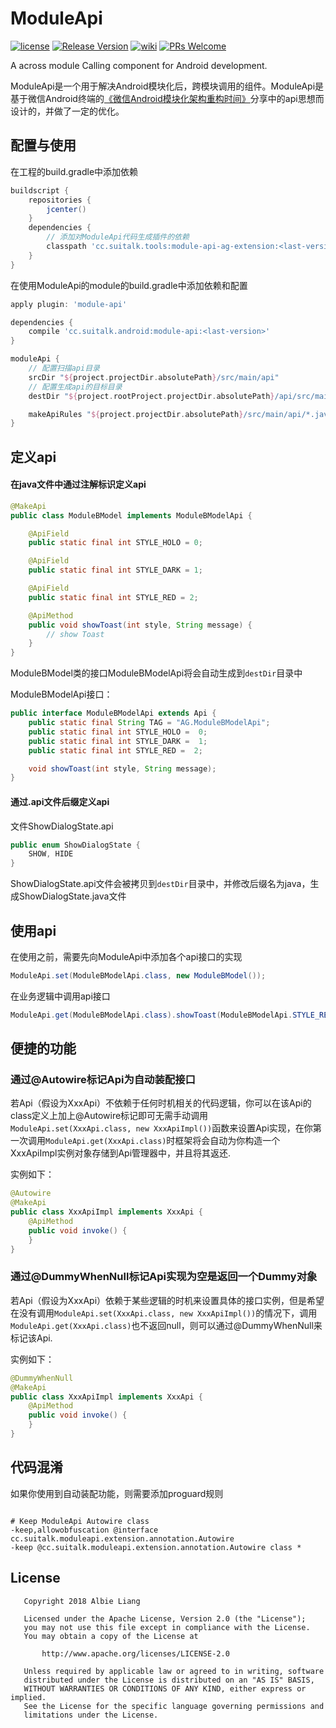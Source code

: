 # ModuleApi

[![license](http://img.shields.io/badge/license-Apache2.0-brightgreen.svg?style=flat)](https://github.com/AlbieLiang/ModuleApi/blob/master/LICENSE)
[![Release Version](https://img.shields.io/badge/release-0.1.6-red.svg)](https://github.com/AlbieLiang/ModuelApi/releases)
[![wiki](https://img.shields.io/badge/wiki-0.1.6-red.svg)](https://github.com/AlbieLiang/ModuleApi/wiki)
[![PRs Welcome](https://img.shields.io/badge/PRs-welcome-brightgreen.svg)](https://github.com/AlbieLiang/ModuleApi/pulls)

A across module Calling component for Android development.

ModuleApi是一个用于解决Android模块化后，跨模块调用的组件。ModuleApi是基于微信Android终端的[《微信Android模块化架构重构时间》](https://mp.weixin.qq.com/s/6Q818XA5FaHd7jJMFBG60w)分享中的api思想而设计的，并做了一定的优化。


## 配置与使用

在工程的build.gradle中添加依赖

```groovy
buildscript {
    repositories {
        jcenter()
    }
    dependencies {
        // 添加对ModuleApi代码生成插件的依赖
        classpath 'cc.suitalk.tools:module-api-ag-extension:<last-version>'
    }
}
```

在使用ModuleApi的module的build.gradle中添加依赖和配置

```groovy
apply plugin: 'module-api'

dependencies {
    compile 'cc.suitalk.android:module-api:<last-version>'
}

moduleApi {
    // 配置扫描api目录
    srcDir "${project.projectDir.absolutePath}/src/main/api"
    // 配置生成api的目标目录
    destDir "${project.rootProject.projectDir.absolutePath}/api/src/main/api"

    makeApiRules "${project.projectDir.absolutePath}/src/main/api/*.java"
}
```
## 定义api

#### 在java文件中通过注解标识定义api

```java
@MakeApi
public class ModuleBModel implements ModuleBModelApi {

    @ApiField
    public static final int STYLE_HOLO = 0;

    @ApiField
    public static final int STYLE_DARK = 1;

    @ApiField
    public static final int STYLE_RED = 2;

    @ApiMethod
    public void showToast(int style, String message) {
        // show Toast
    }
}
```
ModuleBModel类的接口ModuleBModelApi将会自动生成到`destDir`目录中

ModuleBModelApi接口：

```java
public interface ModuleBModelApi extends Api {
    public static final String TAG = "AG.ModuleBModelApi";
    public static final int STYLE_HOLO =  0;
    public static final int STYLE_DARK =  1;
    public static final int STYLE_RED =  2;

    void showToast(int style, String message);
}
```

#### 通过.api文件后缀定义api

文件ShowDialogState.api

```java
public enum ShowDialogState {
    SHOW, HIDE
}
```
ShowDialogState.api文件会被拷贝到`destDir`目录中，并修改后缀名为java，生成ShowDialogState.java文件

## 使用api

在使用之前，需要先向ModuleApi中添加各个api接口的实现

```java
ModuleApi.set(ModuleBModelApi.class, new ModuleBModel());
```

在业务逻辑中调用api接口

```java
ModuleApi.get(ModuleBModelApi.class).showToast(ModuleBModelApi.STYLE_RED, "Test from ModuleFirst.");
```
## 便捷的功能

### 通过@Autowire标记Api为自动装配接口

若Api（假设为XxxApi）不依赖于任何时机相关的代码逻辑，你可以在该Api的class定义上加上@Autowire标记即可无需手动调用`ModuleApi.set(XxxApi.class, new XxxApiImpl())`函数来设置Api实现，在你第一次调用`ModuleApi.get(XxxApi.class)`时框架将会自动为你构造一个XxxApiImpl实例对象存储到Api管理器中，并且将其返还.


实例如下：
```java
@Autowire
@MakeApi
public class XxxApiImpl implements XxxApi {
    @ApiMethod
    public void invoke() {
    }
}
```

### 通过@DummyWhenNull标记Api实现为空是返回一个Dummy对象

若Api（假设为XxxApi）依赖于某些逻辑的时机来设置具体的接口实例，但是希望在没有调用`ModuleApi.set(XxxApi.class, new XxxApiImpl())`的情况下，调用`ModuleApi.get(XxxApi.class)`也不返回null，则可以通过@DummyWhenNull来标记该Api.

实例如下：
```java
@DummyWhenNull
@MakeApi
public class XxxApiImpl implements XxxApi {
    @ApiMethod
    public void invoke() {
    }
}
```

## 代码混淆

如果你使用到自动装配功能，则需要添加proguard规则
```proguard

# Keep ModuleApi Autowire class
-keep,allowobfuscation @interface cc.suitalk.moduleapi.extension.annotation.Autowire
-keep @cc.suitalk.moduleapi.extension.annotation.Autowire class *
```

## License

```
   Copyright 2018 Albie Liang

   Licensed under the Apache License, Version 2.0 (the "License");
   you may not use this file except in compliance with the License.
   You may obtain a copy of the License at

       http://www.apache.org/licenses/LICENSE-2.0

   Unless required by applicable law or agreed to in writing, software
   distributed under the License is distributed on an "AS IS" BASIS,
   WITHOUT WARRANTIES OR CONDITIONS OF ANY KIND, either express or implied.
   See the License for the specific language governing permissions and
   limitations under the License.
```
